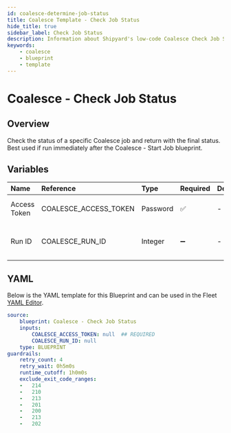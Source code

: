 ```yaml
---
id: coalesce-determine-job-status
title: Coalesce Template - Check Job Status
hide_title: true
sidebar_label: Check Job Status
description: Information about Shipyard's low-code Coalesce Check Job Status blueprint. Quickly determine the status of Coalesce job 
keywords:
    - coalesce
    - blueprint
    - template
---
```


# Coalesce - Check Job Status

## Overview
Check the status of a specific Coalesce job and return with the final status. Best used if run immediately after the Coalesce - Start Job blueprint.

## Variables

| Name | Reference | Type | Required | Default | Options | Description |
|:-----|:----------|:-----|:---------|:--------|:--------|:------------|
| Access Token | COALESCE_ACCESS_TOKEN  | Password |:white_check_mark: | - | - | The Coalesce API token |
| Run ID | COALESCE_RUN_ID  | Integer |:heavy_minus_sign: | - | - | The ID of the specific run to query |


## YAML
Below is the YAML template for this Blueprint and can be used in the Fleet [YAML Editor](../../reference/fleets/yaml-editor.md).
```yaml
source:
    blueprint: Coalesce - Check Job Status
    inputs:
        COALESCE_ACCESS_TOKEN: null  ## REQUIRED
        COALESCE_RUN_ID: null
    type: BLUEPRINT
guardrails:
    retry_count: 4
    retry_wait: 0h5m0s
    runtime_cutoff: 1h0m0s
    exclude_exit_code_ranges:
    -   214
    -   210
    -   213
    -   201
    -   200
    -   213
    -   202

```
